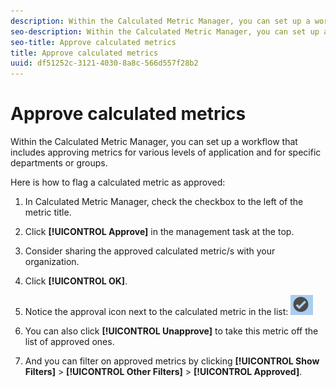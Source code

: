 ```yaml
---
description: Within the Calculated Metric Manager, you can set up a workflow that includes approving metrics for various levels of application and for specific departments or groups.
seo-description: Within the Calculated Metric Manager, you can set up a workflow that includes approving metrics for various levels of application and for specific departments or groups.
seo-title: Approve calculated metrics
title: Approve calculated metrics
uuid: df51252c-3121-4030-8a8c-566d557f28b2
---
```


# Approve calculated metrics

Within the Calculated Metric Manager, you can set up a workflow that includes approving metrics for various levels of application and for specific departments or groups.

Here is how to flag a calculated metric as approved:

1. In Calculated Metric Manager, check the checkbox to the left of the metric title. 
1. Click **[!UICONTROL Approve]** in the management task at the top. 
1. Consider sharing the approved calculated metric/s with your organization. 
1. Click **[!UICONTROL OK]**. 
1. Notice the approval icon next to the calculated metric in the list:  ![](assets/cm_approve_icon.png)

1. You can also click **[!UICONTROL Unapprove]** to take this metric off the list of approved ones. 
1. And you can filter on approved metrics by clicking **[!UICONTROL Show Filters]** > **[!UICONTROL Other Filters]** > **[!UICONTROL Approved]**.

